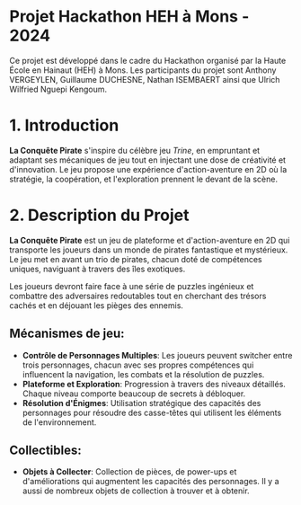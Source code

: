 # Projet Hackathon HEH à Mons - 2024
Ce projet est développé dans le cadre du Hackathon organisé par la Haute École en Hainaut (HEH) à Mons. Les participants du projet sont Anthony VERGEYLEN, Guillaume DUCHESNE, Nathan ISEMBAERT ainsi que Ulrich Wilfried Nguepi Kengoum.

# 1. Introduction
**La Conquête Pirate** s'inspire du célèbre jeu *Trine*, en empruntant et adaptant ses mécaniques de jeu tout en injectant une dose de créativité et d'innovation. Le jeu propose une expérience d'action-aventure en 2D où la stratégie, la coopération, et l'exploration prennent le devant de la scène.

# 2. Description du Projet
**La Conquête Pirate** est un jeu de plateforme et d'action-aventure en 2D qui transporte les joueurs dans un monde de pirates fantastique et mystérieux. Le jeu met en avant un trio de pirates, chacun doté de compétences uniques, naviguant à travers des îles exotiques.

Les joueurs devront faire face à une série de puzzles ingénieux et combattre des adversaires redoutables tout en cherchant des trésors cachés et en déjouant les pièges des ennemis.

## Mécanismes de jeu:
- **Contrôle de Personnages Multiples**: Les joueurs peuvent switcher entre trois personnages, chacun avec ses propres compétences qui influencent la navigation, les combats et la résolution de puzzles.
- **Plateforme et Exploration**: Progression à travers des niveaux détaillés. Chaque niveau comporte beaucoup de secrets à débloquer.
- **Résolution d'Énigmes**: Utilisation stratégique des capacités des personnages pour résoudre des casse-têtes qui utilisent les éléments de l'environnement.

## Collectibles:
- **Objets à Collecter**: Collection de pièces, de power-ups et d'améliorations qui augmentent les capacités des personnages. Il y a aussi de nombreux objets de collection à trouver et à obtenir.

